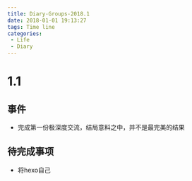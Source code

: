 ```yaml
---
title: Diary-Groups-2018.1
date: 2018-01-01 19:13:27
tags: Time line
categories: 
 - Life
 - Diary
---
```

# 1.1
## 事件
* 完成第一份极深度交流，结局意料之中，并不是最完美的结果
## 待完成事项
* 将hexo自己